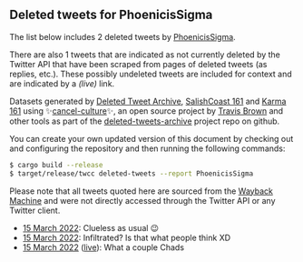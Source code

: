 ## Deleted tweets for PhoenicisSigma

The list below includes 2 deleted tweets by
[PhoenicisSigma](https://twitter.com/PhoenicisSigma).

There are also 1 tweets that are indicated as not currently
deleted by the Twitter API that have been scraped from pages of deleted tweets (as replies, etc.).
These possibly undeleted tweets are included for context and are indicated by a _(live)_ link.


Datasets generated by [Deleted Tweet Archive](https://twitter.com/deletedtweet161), 
[SalishCoast 161](https://twitter.com/SalishCoastA) and [Karma 161](https://twitter.com/KarmaOneSixOne) 
using ✨[cancel-culture](https://github.com/travisbrown/cancel-culture)✨, an open source project by 
[Travis Brown](https://twitter.com/travisbrown) and other tools as part of the 
[deleted-tweets-archive](https://github.com/salcoast/deleted-tweets-archive/) project repo on github.

You can create your own updated version of this document by checking out and configuring the
repository and then running the following commands:

```bash
$ cargo build --release
$ target/release/twcc deleted-tweets --report PhoenicisSigma
```

Please note that all tweets quoted here are sourced from the
[Wayback Machine](https://web.archive.org) and were not directly accessed through the Twitter API or
any Twitter client.

* [15 March 2022](https://web.archive.org/web/20220315071010/https://twitter.com/PhoenicisSigma/status/1503629595798433798): Clueless as usual 😉
* [15 March 2022](https://web.archive.org/web/20220315070549/https://twitter.com/PhoenicisSigma/status/1503628480340119553): Infiltrated? Is that what people think XD
* [15 March 2022](https://web.archive.org/web/20220315070549/https://twitter.com/PhoenicisSigma/status/1503628480340119553) ([live](https://twitter.com/PhoenicisSigma/status/1503625877678043139)): What a couple Chads
